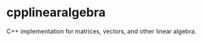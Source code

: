 cpplinearalgebra
================

C++ implementation for matrices, vectors, and other linear algebra.